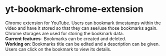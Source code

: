 # yt-bookmark-chrome-extension
Chrome extension for YouTube. Users can bookmark timestamps within the video and have it stored so that they can see/use those bookmarks again. Chrome storages are used for storing the bookmark data.  
**Current features**- Bookmarks can be created and deleted.   
**Working on**: Bookmarks title can be edited and a description can be given. Users can click on the bookmark to view its details.

